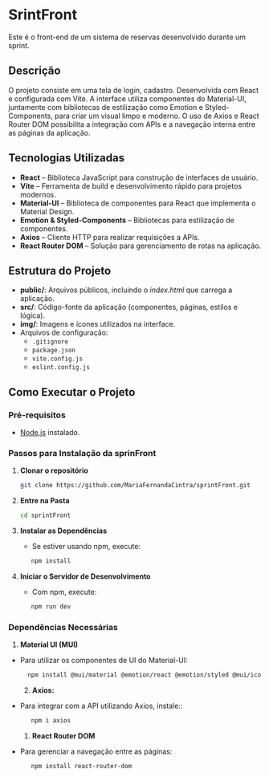 # SrintFront

Este é o front-end de um sistema de reservas desenvolvido durante um sprint.

## Descrição

O projeto consiste em uma tela de login, cadastro. Desenvolvida com React e configurada com Vite. A interface utiliza componentes do Material-UI, juntamente com bibliotecas de estilização como Emotion e Styled-Components, para criar um visual limpo e moderno. O uso de Axios e React Router DOM possibilita a integração com APIs e a navegação interna entre as páginas da aplicação.

## Tecnologias Utilizadas

- **React** – Biblioteca JavaScript para construção de interfaces de usuário.
- **Vite** – Ferramenta de build e desenvolvimento rápido para projetos modernos.
- **Material-UI** – Biblioteca de componentes para React que implementa o Material Design.
- **Emotion & Styled-Components** – Bibliotecas para estilização de componentes.
- **Axios** – Cliente HTTP para realizar requisições a APIs.
- **React Router DOM** – Solução para gerenciamento de rotas na aplicação.

## Estrutura do Projeto

- **public/**: Arquivos públicos, incluindo o _index.html_ que carrega a aplicação.
- **src/**: Código-fonte da aplicação (componentes, páginas, estilos e lógica).
- **img/**: Imagens e ícones utilizados na interface.
- Arquivos de configuração:
  - `.gitignore`
  - `package.json`
  - `vite.config.js`
  - `eslint.config.js`

## Como Executar o Projeto

### Pré-requisitos

- [Node.js](https://nodejs.org/) instalado.

### Passos para Instalação da sprinFront

1. **Clonar o repositório**

   ```bash
   git clone https://github.com/MariaFernandaCintra/sprintFront.git

   ```

2. **Entre na Pasta**

   ```bash
   cd sprintFront
   ```

3. **Instalar as Dependências**

   - Se estiver usando npm, execute:

   ```bash
      npm install
   ```

4. **Iniciar o Servidor de Desenvolvimento**
   - Com npm, execute:
   ```bash
      npm run dev
   ```

### Dependências Necessárias

1. **Material UI (MUI)**

- Para utilizar os componentes de UI do Material-UI:

  ```bash
    npm install @mui/material @emotion/react @emotion/styled @mui/icons-material
  ```

  2. **Axios:**

- Para integrar com a API utilizando Axios, instale::

  ```bash
     npm i axios
  ```

  1. **React Router DOM**

- Para gerenciar a navegação entre as páginas:
  ```bash
     npm install react-router-dom
  ```
